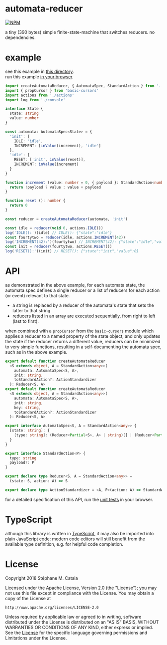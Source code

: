 # automata-reducer
[![NPM](https://nodei.co/npm/automata-reducer.png?compact=true)](https://nodei.co/npm/automata-reducer/)

a tiny (390 bytes) simple finite-state-machine that switches reducers.
no dependencies.

# example
see this example in [this directory](./example/index.ts).<br/>
run this example [in your browser](https://cdn.rawgit.com/ZenyWay/automata-reducer/v2.0.1/example/index.html).

```ts
import createAutomataReducer, { AutomataSpec, StandardAction } from '../'
import { propCursor } from 'basic-cursors'
import actions from './actions'
import log from './console'

interface State {
  state: string
  value: number
}

const automata: AutomataSpec<State> = {
  'init': {
    IDLE: 'idle',
    INCREMENT: [inValue(increment), 'idle']
  },
  'idle': {
    RESET: ['init', inValue(reset)],
    INCREMENT: inValue(increment)
  }
}

function increment (value: number = 0, { payload }: StandardAction<number>): number {
  return !payload ? value : value + payload
}

function reset (): number {
  return 0
}

const reducer = createAutomataReducer(automata, 'init')

const idle = reducer(void 0, actions.IDLE())
log('IDLE():')(idle) // IDLE(): {"state":"idle"}
const fourtytwo = reducer(idle, actions.INCREMENT(42))
log('INCREMENT(42):')(fourtytwo) // INCREMENT(42): {"state":"idle","value":42}
const init = reducer(fourtytwo, actions.RESET())
log('RESET():')(init) // RESET(): {"state":"init","value":0}
```

# API
as demonstrated in the above example, for each automata state,
the automata spec defines a single reducer or a list of reducers
for each action (or event) relevant to that state.
* a string is replaced by a reducer of the automata's state
that sets the latter to that string.
* reducers listed in an array are executed sequentially, from right to left
(last to first).

when combined with a `propCursor` from the
[`basic-cursors`](https://npmjs.com/package/basic-cursors) module
which applies a reducer to a named property of the state object,
and only updates the state if the reducer returns a different value,
reducers can be minimized to very simple functions,
resulting in a self-documenting the automata spec,
such as in the above example.

```ts
export default function createAutomataReducer
  <S extends object, A = StandardAction<any>>(
    automata: AutomataSpec<S, A>,
    init: string,
    toStandardAction?: ActionStandardizer
  ): Reducer<S, A>
export default function createAutomataReducer
  <S extends object, A = StandardAction<any>>(
    automata: AutomataSpec<S, A>,
    init: string,
    key: string,
    toStandardAction?: ActionStandardizer
  ): Reducer<S, A>

export interface AutomataSpec<S, A = StandardAction<any>> {
  [state: string]: {
    [type: string]: (Reducer<Partial<S>, A> | string)[] | (Reducer<Partial<S>, A> | string)
  }
}

export interface StandardAction<P> {
  type: string
  payload?: P
}

export declare type Reducer<S, A = StandardAction<any>> =
  (state: S, action: A) => S

export declare type ActionStandardizer = <A, P>(action: A) => StandardAction<P>
```
for a detailed specification of this API,
run the [unit tests](https://cdn.rawgit.com/ZenyWay/automata-reducer/v2.0.0/spec/web/index.html)
in your browser.

# TypeScript
although this library is written in [TypeScript](https://www.typescriptlang.org),
it may also be imported into plain JavaScript code:
modern code editors will still benefit from the available type definition,
e.g. for helpful code completion.

# License
Copyright 2018 Stéphane M. Catala

Licensed under the Apache License, Version 2.0 (the "License");
you may not use this file except in compliance with the License.
You may obtain a copy of the License at

    http://www.apache.org/licenses/LICENSE-2.0

Unless required by applicable law or agreed to in writing, software
distributed under the License is distributed on an "AS IS" BASIS,
WITHOUT WARRANTIES OR CONDITIONS OF ANY KIND, either express or implied.
See the [License](./LICENSE) for the specific language governing permissions and
Limitations under the License.

